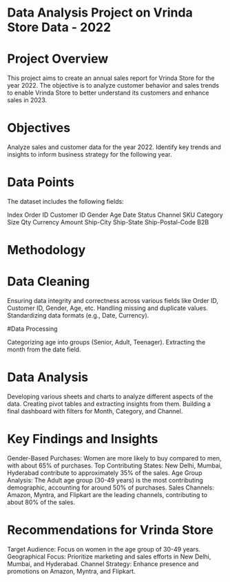 # Data Analysis Project on Vrinda Store Data - 2022

# Project Overview

This project aims to create an annual sales report for Vrinda Store for the year 2022. The objective is to analyze customer behavior and sales trends to enable Vrinda Store to better understand its customers and enhance sales in 2023.

# Objectives

Analyze sales and customer data for the year 2022.
Identify key trends and insights to inform business strategy for the following year.
# Data Points

The dataset includes the following fields:

Index
Order ID
Customer ID
Gender
Age
Date
Status
Channel
SKU
Category
Size
Qty
Currency
Amount
Ship-City
Ship-State
Ship-Postal-Code
B2B

# Methodology

# Data Cleaning

Ensuring data integrity and correctness across various fields like Order ID, Customer ID, Gender, Age, etc.
Handling missing and duplicate values.
Standardizing data formats (e.g., Date, Currency).

#Data Processing

Categorizing age into groups (Senior, Adult, Teenager).
Extracting the month from the date field.

# Data Analysis

Developing various sheets and charts to analyze different aspects of the data.
Creating pivot tables and extracting insights from them.
Building a final dashboard with filters for Month, Category, and Channel.

# Key Findings and Insights

Gender-Based Purchases: Women are more likely to buy compared to men, with about 65% of purchases.
Top Contributing States: New Delhi, Mumbai, Hyderabad contribute to approximately 35% of the sales.
Age Group Analysis: The Adult age group (30-49 years) is the most contributing demographic, accounting for around 50% of purchases.
Sales Channels: Amazon, Myntra, and Flipkart are the leading channels, contributing to about 80% of the sales.

# Recommendations for Vrinda Store

Target Audience: Focus on women in the age group of 30-49 years.
Geographical Focus: Prioritize marketing and sales efforts in New Delhi, Mumbai, and Hyderabad.
Channel Strategy: Enhance presence and promotions on Amazon, Myntra, and Flipkart.
